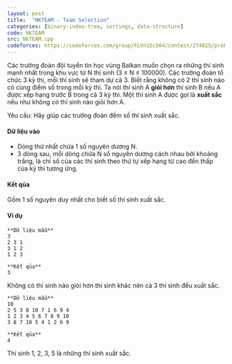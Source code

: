 ```yaml
---
layout: post
title:  "NKTEAM - Team Selection"
categories: [binary-index-tree, sortings, data-structure]
code: NKTEAM
src: NKTEAM.cpp
codeforces: https://codeforces.com/group/FLVn1Sc504/contest/274825/problem/U
---
```




  






Các trưởng đoàn đội tuyển tin học vùng Balkan muốn chọn ra những thí sinh mạnh nhất trong khu vực từ N thí sinh (3 ≤ N ≤ 100000). Các trưởng đoàn tổ chức 3 kỳ thi, mỗi thí sinh sẽ tham dự cả 3. Biết rằng không có 2 thí sinh nào có cùng điểm số trong mỗi kỳ thi. Ta nói thí sinh A **giỏi hơn** thí sinh B nếu A được xếp hạng trước B trong cả 3 kỳ thi. Một thí sinh A được gọi là **xuất sắc** nếu như không có thí sinh nào giỏi hơn A.

Yêu cầu: Hãy giúp các trưởng đoàn đếm số thí sinh xuất sắc.

#### Dữ liệu vào

*   Dòng thứ nhất chứa 1 số nguyên dương N.
*   3 dòng sau, mỗi dòng chứa N số nguyên dương cách nhau bởi khoảng trắng, là chỉ số của các thí sinh theo thứ tự xếp hạng từ cao đến thấp của kỳ thi tương ứng.

#### Kết qủa

Gồm 1 số nguyên duy nhất cho biết số thí sinh xuất sắc.

#### Ví dụ

```
**Dữ liệu mẫu**
3 
2 3 1
3 1 2
1 2 3

**Kết qủa**
3

```

Không có thí sinh nào giỏi hơn thí sinh khác nên cả 3 thí sinh đều xuất sắc.

```
**Dữ liệu mẫu**
10 
2 5 3 8 10 7 1 6 9 4
1 2 3 4 5 6 7 8 9 10
3 8 7 10 5 4 1 2 6 9

**Kết qủa**
4

```

Thí sinh 1, 2, 3, 5 là những thí sinh xuất sắc.

<!--more-->

